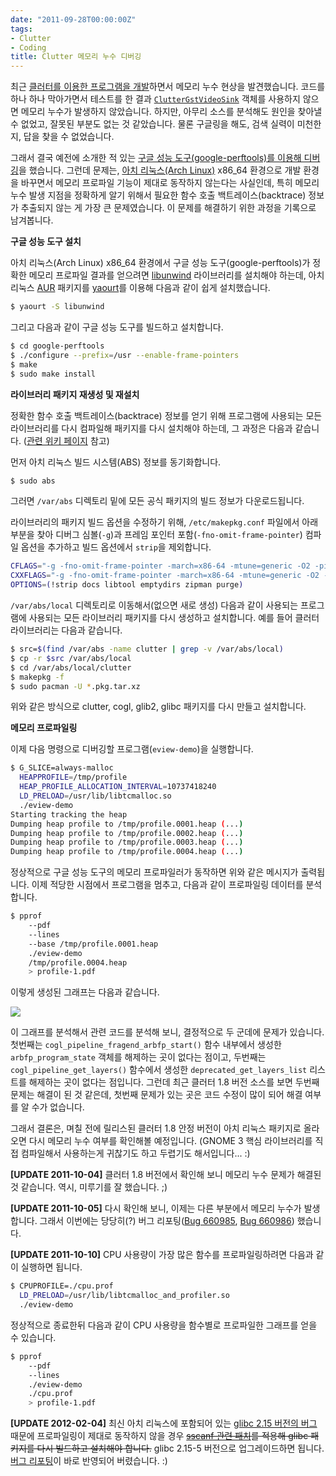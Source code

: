 ```yaml
---
date: "2011-09-28T00:00:00Z"
tags:
- Clutter
- Coding
title: Clutter 메모리 누수 디버깅
---
```


최근 [클러터를 이용한 프로그램을 개발](/2011/09/15/note-about-using-clutter/)하면서 메모리 누수 현상을 발견했습니다. 코드를 하나 하나 막아가면서 테스트를 한 결과 [`ClutterGstVideoSink`](http://developer.gnome.org/clutter-gst/1.3/ClutterGstVideoSink.html) 객체를 사용하지 않으면 메모리 누수가 발생하지 않았습니다. 하지만, 아무리 소스를 분석해도 원인을 찾아낼 수 없었고, 잘못된 부분도 없는 것 같았습니다. 물론 구글링을 해도, 검색 실력이 미천한지, 답을 찾을 수 없었습니다.

그래서 결국 예전에 소개한 적 있는 [구글 성능 도구(google-perftools)를 이용해 디버깅](/2009/06/18/debugging-memory-leaks-with-tcmalloc-google-perftools/)을 했습니다. 그런데 문제는, [아치 리눅스(Arch Linux)](http://www.archlinux.org/) x86\_64 환경으로 개발 환경을 바꾸면서 메모리 프로파일 기능이 제대로 동작하지 않는다는 사실인데, 특히 메모리 누수 발생 지점을 정확하게 알기 위해서 필요한 함수 호출 백트레이스(backtrace) 정보가 추출되지 않는 게 가장 큰 문제였습니다. 이 문제를 해결하기 위한 과정을 기록으로 남겨봅니다.

**구글 성능 도구 설치**

아치 리눅스(Arch Linux) x86\_64 환경에서 구글 성능 도구(google-perftools)가 정확한 메모리 프로파일 결과를 얻으려면 [libunwind](http://www.nongnu.org/libunwind/) 라이브러리를 설치해야 하는데, 아치리눅스 [AUR](https://wiki.archlinux.org/index.php/AUR) 패키지를 [yaourt](https://wiki.archlinux.org/index.php/Yaourt)를 이용해 다음과 같이 쉽게 설치했습니다.

```sh
$ yaourt -S libunwind
```

그리고 다음과 같이 구글 성능 도구를 빌드하고 설치합니다.

```sh
$ cd google-perftools
$ ./configure --prefix=/usr --enable-frame-pointers
$ make
$ sudo make install
```

**라이브러리 패키지 재생성 및 재설치**

정확한 함수 호출 백트레이스(backtrace) 정보를 얻기 위해 프로그램에 사용되는 모든 라이브러리를 다시 컴파일해 패키지를 다시 설치해야 하는데, 그 과정은 다음과 같습니다. ([관련 위키 페이지](https://wiki.archlinux.org/index.php/Debug_-_Getting_Traces) 참고)

먼저 아치 리눅스 빌드 시스템(ABS) 정보를 동기화합니다.
```sh
$ sudo abs
```

그러면 `/var/abs` 디렉토리 밑에 모든 공식 패키지의 빌드 정보가 다운로드됩니다.

라이브러리의 패키지 빌드 옵션을 수정하기 위해, `/etc/makepkg.conf` 파일에서 아래 부분을 찾아 디버그 심볼(`-g`)과 프레임 포인터 포함(`-fno-omit-frame-pointer`) 컴파일 옵션을 추가하고 빌드 옵션에서 `strip`을 제외합니다.

```sh
CFLAGS="-g -fno-omit-frame-pointer -march=x86-64 -mtune=generic -O2 -pipe"
CXXFLAGS="-g -fno-omit-frame-pointer -march=x86-64 -mtune=generic -O2 -pipe"
OPTIONS=(!strip docs libtool emptydirs zipman purge)
```

`/var/abs/local` 디렉토리로 이동해서(없으면 새로 생성) 다음과 같이 사용되는 프로그램에 사용되는 모든 라이브러리 패키지를 다시 생성하고 설치합니다. 예를 들어 클러터 라이브러리는 다음과 같습니다.

```sh
$ src=$(find /var/abs -name clutter | grep -v /var/abs/local)
$ cp -r $src /var/abs/local
$ cd /var/abs/local/clutter
$ makepkg -f
$ sudo pacman -U *.pkg.tar.xz
```

위와 같은 방식으로 clutter, cogl, glib2, glibc 패키지를 다시 만들고 설치합니다.

**메모리 프로파일링**

이제 다음 명령으로 디버깅할 프로그램(`eview-demo`)을 실행합니다.

```sh
$ G_SLICE=always-malloc 
  HEAPPROFILE=/tmp/profile 
  HEAP_PROFILE_ALLOCATION_INTERVAL=10737418240 
  LD_PRELOAD=/usr/lib/libtcmalloc.so 
  ./eview-demo
Starting tracking the heap
Dumping heap profile to /tmp/profile.0001.heap (...)
Dumping heap profile to /tmp/profile.0002.heap (...)
Dumping heap profile to /tmp/profile.0003.heap (...)
Dumping heap profile to /tmp/profile.0004.heap (...)
```

정상적으로 구글 성능 도구의 메모리 프로파일러가 동작하면 위와 같은 메시지가 출력됩니다. 이제 적당한 시점에서 프로그램을 멈추고, 다음과 같이 프로파일링 데이터를 분석합니다.

```sh
$ pprof 
    --pdf 
    --lines 
    --base /tmp/profile.0001.heap 
    ./eview-demo 
    /tmp/profile.0004.heap 
    > profile-1.pdf
```

이렇게 생성된 그래프는 다음과 같습니다.

![](/figures/clutter-1-6-memory-leak-profile.jpg)

이 그래프를 분석해서 관련 코드를 분석해 보니, 결정적으로 두 군데에 문제가 있습니다. 첫번째는 `cogl_pipeline_fragend_arbfp_start()` 함수 내부에서 생성한 `arbfp_program_state` 객체를 해제하는 곳이 없다는 점이고, 두번째는 `cogl_pipeline_get_layers()` 함수에서 생성한 `deprecated_get_layers_list` 리스트를 해제하는 곳이 없다는 점입니다. 그런데 최근 클러터 1.8 버전 소스를 보면 두번째 문제는 해결이 된 것 같은데, 첫번째 문제가 있는 곳은 코드 수정이 많이 되어 해결 여부를 알 수가 없습니다.

그래서 결론은, 며칠 전에 릴리스된 클러터 1.8 안정 버전이 아치 리눅스 패키지로 올라오면 다시 메모리 누수 여부를 확인해볼 예정입니다. (GNOME 3 핵심 라이브러리를 직접 컴파일해서 사용하는게 귀찮기도 하고 두렵기도 해서입니다... :)

**[UPDATE 2011-10-04]** 클러터 1.8 버전에서 확인해 보니 메모리 누수 문제가 해결된 것 같습니다. 역시, 미루기를 잘 했습니다. ;)

**[UPDATE 2011-10-05]** 다시 확인해 보니, 이제는 다른 부분에서 메모리 누수가 발생합니다. 그래서 이번에는 당당히(?) 버그 리포팅([Bug 660985](https://bugzilla.gnome.org/show_bug.cgi?id=660985), [Bug 660986](https://bugzilla.gnome.org/show_bug.cgi?id=660986)) 했습니다.

**[UPDATE 2011-10-10]** CPU 사용량이 가장 많은 함수를 프로파일링하려면 다음과 같이 실행하면 됩니다.

```sh
$ CPUPROFILE=./cpu.prof 
  LD_PRELOAD=/usr/lib/libtcmalloc_and_profiler.so 
  ./eview-demo
```

정상적으로 종료한뒤 다음과 같이 CPU 사용량을 함수별로 프로파일한 그래프를 얻을 수 있습니다.

```sh
$ pprof 
    --pdf 
    --lines 
    ./eview-demo 
    ./cpu.prof
    > profile-1.pdf
```

**[UPDATE 2012-02-04]** 최신 아치 리눅스에 포함되어 있는 [glibc 2.15 버전의 버그](http://code.google.com/p/gperftools/issues/detail?id=396) 때문에 프로파일링이 제대로 동작하지 않을 경우 ~~[sscanf 관련 패치](http://permalink.gmane.org/gmane.comp.lib.glibc.alpha/17093)를 적용해 glibc 패키지를 다시 빌드하고 설치해야 합니다.~~ glibc 2.15-5 버전으로 업그레이드하면 됩니다. [버그 리포팅](https://bugs.archlinux.org/task/28246)이 바로 반영되어 버렸습니다. :)
